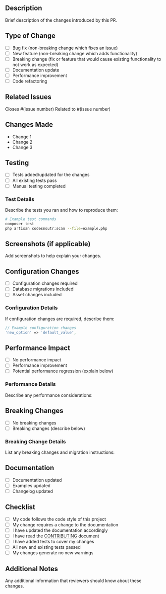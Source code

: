 ## Description
Brief description of the changes introduced by this PR.

## Type of Change
- [ ] Bug fix (non-breaking change which fixes an issue)
- [ ] New feature (non-breaking change which adds functionality)
- [ ] Breaking change (fix or feature that would cause existing functionality to not work as expected)
- [ ] Documentation update
- [ ] Performance improvement
- [ ] Code refactoring

## Related Issues
Closes #(issue number)
Related to #(issue number)

## Changes Made
- Change 1
- Change 2
- Change 3

## Testing
- [ ] Tests added/updated for the changes
- [ ] All existing tests pass
- [ ] Manual testing completed

### Test Details
Describe the tests you ran and how to reproduce them:

```bash
# Example test commands
composer test
php artisan codesnoutr:scan --file=example.php
```

## Screenshots (if applicable)
Add screenshots to help explain your changes.

## Configuration Changes
- [ ] Configuration changes required
- [ ] Database migrations included
- [ ] Asset changes included

### Configuration Details
If configuration changes are required, describe them:

```php
// Example configuration changes
'new_option' => 'default_value',
```

## Performance Impact
- [ ] No performance impact
- [ ] Performance improvement
- [ ] Potential performance regression (explain below)

### Performance Details
Describe any performance considerations:

## Breaking Changes
- [ ] No breaking changes
- [ ] Breaking changes (describe below)

### Breaking Change Details
List any breaking changes and migration instructions:

## Documentation
- [ ] Documentation updated
- [ ] Examples updated
- [ ] Changelog updated

## Checklist
- [ ] My code follows the code style of this project
- [ ] My change requires a change to the documentation
- [ ] I have updated the documentation accordingly
- [ ] I have read the [CONTRIBUTING](CONTRIBUTING.md) document
- [ ] I have added tests to cover my changes
- [ ] All new and existing tests passed
- [ ] My changes generate no new warnings

## Additional Notes
Any additional information that reviewers should know about these changes.
